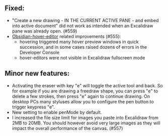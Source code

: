 ## Fixed:
- "Create a new drawing - IN THE CURRENT ACTIVE PANE - and embed into active document" did not work as intended when an Excalidraw pane was already open. (#559)
- [Obsidian-hover-editor](https://github.com/nothingislost/obsidian-hover-editor) related improvements (#555):
  - hovering triggered many hover preview windows in quick succession, and in some cases raised dozens of errors in the Developer Console
  - hover-editors were not visible in Excalidraw fullscreen mode

## Minor new features:
- Activating the eraser with key "e" will toggle the active tool and back. So for example if you are drawing a freedraw shape, you can press "e" to delete a few strokes, then press "e" again to continue drawing. On desktop PCs many styluses allow you to configure the pen button to trigger keypress "e". 
- New setting to enable penMode by default.
- I increased the file size limit for images you paste into Excalidraw from 2MB to 20MB. You should however avoid very large images as they will impact the overall performance of the canvas. (#557)